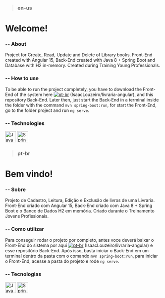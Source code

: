> ### en-us

# Welcome!

<!--## Here you can see a bit of my project.-->



### -- About

Project for Create, Read, Update and Delete of Library books. Front-End created with Angular 15, Back-End created with Java 8 + Spring Boot and Database with H2 in-memory. Created during Training Young Professionals. 

### -- How to use

To be able to run the project completely, you have to download the Front-End of the system here [![pt-br](https://img.shields.io/badge/Repository-Front--End-blue)](https://github.com/IsaacLouzeiro/livraria-angular) (IsaacLouzeiro/livraria-angular), and this repository Back-End. Later then, just start the Back-End in a terminal inside the folder with the command `mvn spring-boot:run`, for start the Front-End, go to the folder project and run `ng serve`.

### -- Technologies

<span><img src="https://cdn.jsdelivr.net/gh/devicons/devicon/icons/java/java-original.svg" width="35px" alt="Java 8" title="Java 8" /></span>
<span><img src="https://cdn.jsdelivr.net/gh/devicons/devicon/icons/spring/spring-original.svg" width="35px" alt="Spring Boot" title="Spring Boot" /></span>


> ### pt-br

# Bem vindo!

<!--## Aqui você consegue ver um pouco do meu projeto.-->


### -- Sobre

Projeto de Cadastro, Leitura, Edição e Exclusão de livros de uma Livraria. Front-End criado com Angular 15, Back-End criado com Java 8 + Spring Boot e o Banco de Dados H2 em memória. Criado durante o Treinamento Jovens Profissionais.

### -- Como utilizar
Para conseguir rodar o projeto por completo, antes voce deverá baixar o Front-End do sistema por aqui [![pt-br](https://img.shields.io/badge/Reposit%C3%B3rio-Front--End-blue)](https://github.com/IsaacLouzeiro/livraria-angular) (IsaacLouzeiro/livraria-angular) e esse repositório Back-End. Após isso, basta iniciar o Back-End em um terminal dentro da pasta com o comando `mvn spring-boot:run`, para iniciar o Front-End, acesse a pasta do projeto e rode `ng serve`.

### -- Tecnologias

<span><img src="https://cdn.jsdelivr.net/gh/devicons/devicon/icons/java/java-original.svg" width="35px" alt="Java 8" title="Java 8" /></span>
<span><img src="https://cdn.jsdelivr.net/gh/devicons/devicon/icons/spring/spring-original.svg" width="35px" alt="Spring Boot" title="Spring Boot" /></span>
